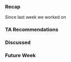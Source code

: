### Recap
<p>
  Since last week we worked on 
</p>

### TA Recommendations
<p>
  
</p>

### Discussed
<p>
  
</p>

### Future Week
<p>
  
</p>
